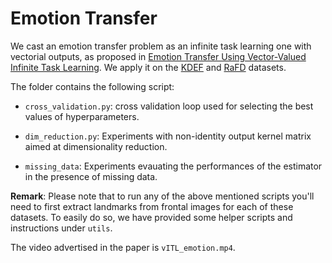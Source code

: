 Emotion Transfer
================

We cast an emotion transfer problem as an infinite task learning one with vectorial outputs, as proposed in [Emotion Transfer Using Vector-Valued Infinite Task Learning](https://allambert.github.io/files/pdf/emo_transfer.pdf). We apply it on the [KDEF](https://www.kdef.se/) and [RaFD](http://www.socsci.ru.nl:8180/RaFD2/RaFD) datasets.

The folder contains the following script:

- `cross_validation.py`: cross validation loop used for selecting the best values of hyperparameters.

- `dim_reduction.py`: Experiments with non-identity output kernel matrix aimed at dimensionality reduction.

- `missing_data`: Experiments evauating the performances of the estimator in the presence of missing data.

**Remark**: Please note that to run any of the above mentioned scripts you'll need to first extract landmarks from frontal images for each of these datasets. To easily do so, we have provided some helper scripts and instructions under `utils`.

The video advertised in the paper is `vITL_emotion.mp4`.
